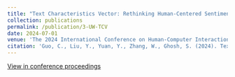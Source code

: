 ```yaml
---
title: "Text Characteristics Vector: Rethinking Human-Centered Sentiment Analysis with Emotion-Related Text Characteristics"
collection: publications
permalink: /publication/3-UW-TCV
date: 2024-07-01
venue: 'The 2024 International Conference on Human-Computer Interaction'
citation: 'Guo, C., Liu, Y., Yuan, Y., Zhang, W., Ghosh, S. (2024). Text Characteristics Vector: Rethinking Human-Centered Sentiment Analysis with Emotion-Related Text Characteristics. The 2024 International Conference on Human-Computer Interaction.'
---
```


<a href = "https://link.springer.com/chapter/10.1007/978-3-031-76827-9_12">View in conference proceedings</a>



